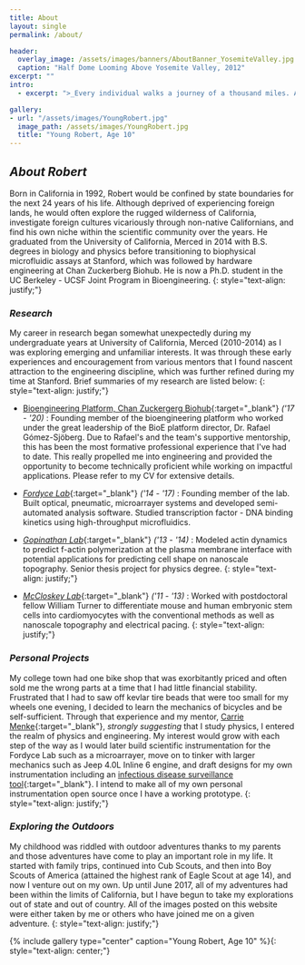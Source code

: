 ```yaml
---
title: About
layout: single
permalink: /about/

header:
  overlay_image: /assets/images/banners/AboutBanner_YosemiteValley.jpg
  caption: "Half Dome Looming Above Yosemite Valley, 2012"
excerpt: ""
intro:
  - excerpt: ">_Every individual walks a journey of a thousand miles. Arduous, uncertain, at times seemingly insurmountable, the journey continues against the odds. However, when we examine our own particular path, we find something quite peculiar as it seems to be a combination of treading the paths of those before us, crossing paths with those amongst us, and forging ahead on our own into the unknown. Let us not forget that our journey would not be possible if it were not for our past, present and future comrades._"

gallery:
- url: "/assets/images/YoungRobert.jpg"
  image_path: /assets/images/YoungRobert.jpg
  title: "Young Robert, Age 10"
---
```




## _About Robert_

Born in California in 1992, Robert would be confined by state boundaries for the next 24 years of his life. Although deprived of experiencing foreign lands, he would often explore the rugged wilderness of California, investigate foreign cultures vicariously through non-native Californians, and find his own niche within the scientific community over the years. He graduated from the University of California, Merced in 2014 with B.S. degrees in biology and physics before transitioning to biophysical microfluidic assays at Stanford, which was followed by hardware engineering at Chan Zuckerberg Biohub. He is now a Ph.D. student in the UC Berkeley - UCSF Joint Program in Bioengineering.
{: style="text-align: justify;"}

### _Research_

My career in research began somewhat unexpectedly during my undergraduate years at University of California, Merced (2010-2014) as I was exploring emerging and unfamiliar interests. It was through these early experiences and encouragement from various mentors that I found nascent attraction to the engineering discipline, which was further refined during my time at Stanford. Brief summaries of my research are listed below:
{: style="text-align: justify;"}

* [Bioengineering Platform, Chan Zuckergerg Biohub](https://www.czbiohub.org/){:target="_blank"} _('17 - '20)_ : Founding member of the bioengineering platform who worked under the great leadership of the BioE platform director, Dr. Rafael Gómez-Sjöberg. Due to Rafael's and the team's supportive mentorship, this has been the most formative professional experience that I've had to date. This really propelled me into engineering and provided the opportunity to become technically proficient while working on impactful applications. Please refer to my CV for extensive details.

* [_Fordyce Lab_](https://www.fordycelab.com){:target="_blank"} _('14 - '17)_ : Founding member of the lab. Built optical, pneumatic, microarrayer systems and developed semi-automated analysis software. Studied transcription factor - DNA binding kinetics using high-throughput microfluidics.
* [_Gopinathan Lab_](http://gopinathanlab.ucmerced.edu/){:target="_blank"} _('13 - '14)_ : Modeled actin dynamics to predict f-actin polymerization at the plasma membrane interface with potential applications for predicting cell shape on nanoscale topography. Senior thesis project for physics degree.
{: style="text-align: justify;"}

* [_McCloskey Lab_](http://kara-mccloskey.squarespace.com/){:target="_blank"} _('11 - '13)_ : Worked with postdoctoral fellow William Turner to differentiate mouse and human embryonic stem cells into cardiomyocytes with the conventional methods as well as nanoscale topography and electrical pacing.
{: style="text-align: justify;"}

### _Personal Projects_

My college town had one bike shop that was exorbitantly priced and often sold me the wrong parts at a time that I had little financial stability. Frustrated that I had to saw off kevlar tire beads that were too small for my wheels one evening, I decided to learn the mechanics of bicycles and be self-sufficient. Through that experience and my mentor, [Carrie Menke](http://faculty1.ucmerced.edu/cmenke){:target="_blank"}, _strongly suggesting_ that I study physics, I entered the realm of physics and engineering. My interest would grow with each step of the way as I would later build scientific instrumentation for the Fordyce Lab such as a microarrayer, move on to tinker with larger mechanics such as Jeep 4.0L Inline 6 engine, and draft designs for my own instrumentation including an [infectious disease surveillance tool](https://puccilabs.com){:target="_blank"}. I intend to make all of my own personal instrumentation open source once I have a working prototype.
{: style="text-align: justify;"}

### _Exploring the Outdoors_

My childhood was riddled with outdoor adventures thanks to my parents and those adventures have come to play an important role in my life. It started with family trips, continued into Cub Scouts, and then into Boy Scouts of America (attained the highest rank of Eagle Scout at age 14), and now I venture out on my own. Up until June 2017, all of my adventures had been within the limits of California, but I have begun to take my explorations out of state and out of country. All of the images posted on this website were either taken by me or others who have joined me on a given adventure.
{: style="text-align: justify;"}

{% include gallery type="center" caption="Young Robert, Age 10" %}{: style="text-align: center;"}

